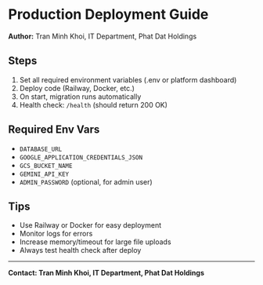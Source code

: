 # Production Deployment Guide

**Author:** Tran Minh Khoi, IT Department, Phat Dat Holdings

## Steps
1. Set all required environment variables (.env or platform dashboard)
2. Deploy code (Railway, Docker, etc.)
3. On start, migration runs automatically
4. Health check: `/health` (should return 200 OK)

## Required Env Vars
- `DATABASE_URL`
- `GOOGLE_APPLICATION_CREDENTIALS_JSON`
- `GCS_BUCKET_NAME`
- `GEMINI_API_KEY`
- `ADMIN_PASSWORD` (optional, for admin user)

## Tips
- Use Railway or Docker for easy deployment
- Monitor logs for errors
- Increase memory/timeout for large file uploads
- Always test health check after deploy

---
**Contact: Tran Minh Khoi, IT Department, Phat Dat Holdings** 